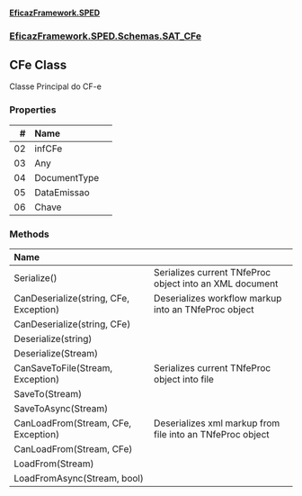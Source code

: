 #### [EficazFramework.SPED](EficazFrameworkSPED.md 'EficazFramework SPED')
### [EficazFramework.SPED.Schemas.SAT_CFe](EficazFramework.SPED.Schemas.SAT_CFe.md 'EficazFramework.SPED.Schemas.SAT_CFe')

## CFe Class

Classe Principal do CF-e
### Properties

| # | Name | |
| ---: | :--- | :--- |
| 02 | infCFe |  |
| 03 | Any |  |
| 04 | DocumentType |  |
| 05 | DataEmissao |  |
| 06 | Chave |  |
### Methods

| Name | |
| :--- | :--- |
| Serialize() | Serializes current TNfeProc object into an XML document |
| CanDeserialize(string, CFe, Exception) | Deserializes workflow markup into an TNfeProc object |
| CanDeserialize(string, CFe) |  |
| Deserialize(string) |  |
| Deserialize(Stream) |  |
| CanSaveToFile(Stream, Exception) | Serializes current TNfeProc object into file |
| SaveTo(Stream) |  |
| SaveToAsync(Stream) |  |
| CanLoadFrom(Stream, CFe, Exception) | Deserializes xml markup from file into an TNfeProc object |
| CanLoadFrom(Stream, CFe) |  |
| LoadFrom(Stream) |  |
| LoadFromAsync(Stream, bool) |  |
